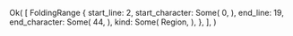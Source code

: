 Ok(
    [
        FoldingRange {
            start_line: 2,
            start_character: Some(
                0,
            ),
            end_line: 19,
            end_character: Some(
                44,
            ),
            kind: Some(
                Region,
            ),
        },
    ],
)